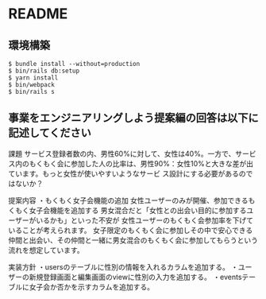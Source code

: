 # README

## 環境構築
```
$ bundle install --without=production
$ bin/rails db:setup
$ yarn install
$ bin/webpack
$ bin/rails s
```

## 事業をエンジニアリングしよう提案編の回答は以下に記述してください

課題
サービス登録者数の内、男性60%に対して、女性は40%。一方で、サービス内のもくもく会に参加した人の比率は、男性90%：女性10%と大きな差が出ています。もっと女性が使いやすいようなサービ
ス設計にする必要があるのではないか？

提案内容
・もくもく女子会機能の追加
女性ユーザーのみが開催、参加できるもくもく女子会機能を追加する
男女混合だと「女性との出会い目的に参加するユーザーがいるかも」といった不安が
女性ユーザーのもくもく会参加率を下げていることが考えられます。
女子限定のもくもく会に参加しその中で安心できる仲間と出会い、その仲間と一緒に男女混合のもくもく会に参加してもらうという流れを想定しています。

実装方針
・usersのテーブルに性別の情報を入れるカラムを追加する。
・ユーザーの新規登録画面と編集画面のviewに性別の入力を追加する。
・eventsテーブルに女子会か否かを示すカラムを追加する。